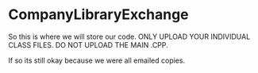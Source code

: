 # CompanyLibraryExchange

So this is where we will store our code. ONLY UPLOAD YOUR INDIVIDUAL CLASS FILES. DO NOT UPLOAD THE MAIN .CPP. 

If so its still okay because we were all emailed copies. 
